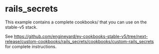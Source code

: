 # rails_secrets

This example contains a complete cookbooks/ that you can use on the stable-v5 stack.

See https://github.com/engineyard/ey-cookbooks-stable-v5/tree/next-release/custom-cookbooks/rails_secrets/cookbooks/custom-rails_secrets for complete instructions.
